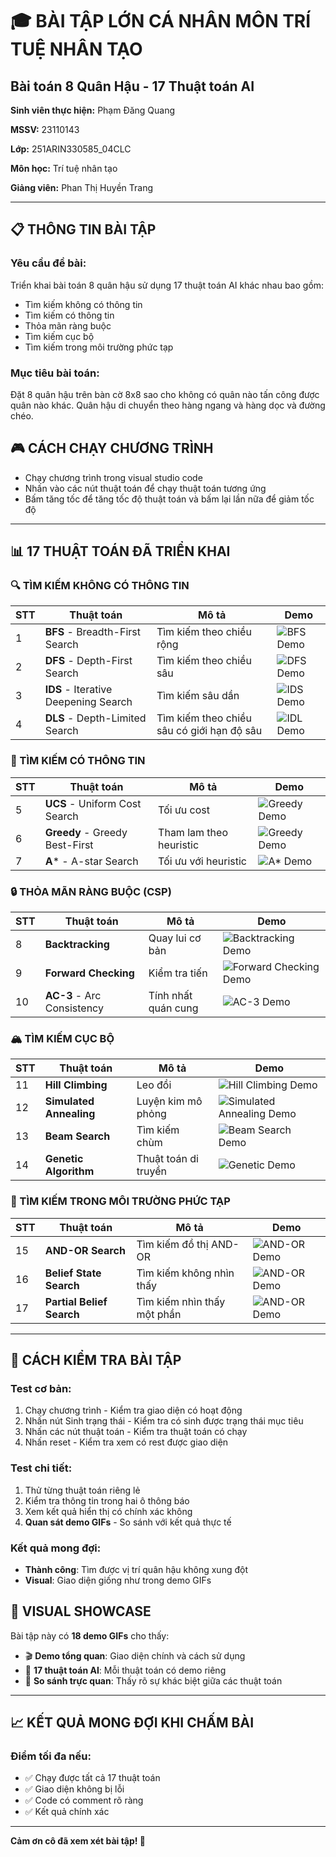 # 🎓 BÀI TẬP LỚN CÁ NHÂN MÔN TRÍ TUỆ NHÂN TẠO
## Bài toán 8 Quân Hậu - 17 Thuật toán AI

**Sinh viên thực hiện:** Phạm Đăng Quang

**MSSV:** 23110143 

**Lớp:** 251ARIN330585_04CLC

**Môn học:** Trí tuệ nhân tạo

**Giảng viên:** Phan Thị Huyền Trang

---

## 📋 THÔNG TIN BÀI TẬP

### Yêu cầu đề bài:
Triển khai bài toán 8 quân hậu sử dụng 17 thuật toán AI khác nhau bao gồm:
- Tìm kiếm không có thông tin
- Tìm kiếm có thông tin  
- Thỏa mãn ràng buộc
- Tìm kiếm cục bộ
- Tìm kiếm trong môi trường phức tạp

### Mục tiêu bài toán:
Đặt 8 quân hậu trên bàn cờ 8x8 sao cho không có quân nào tấn công được quân nào khác. Quân hậu di chuyển theo hàng ngang và hàng dọc và đường chéo.

## 🎮 CÁCH CHẠY CHƯƠNG TRÌNH

- Chạy chương trình trong visual studio code
- Nhấn vào các nút thuật toán để chạy thuật toán tương ứng
- Bấm tăng tốc để tăng tốc độ thuật toán và bấm lại lần nữa để giảm tốc độ 
---

## 📊 17 THUẬT TOÁN ĐÃ TRIỂN KHAI

### 🔍 TÌM KIẾM KHÔNG CÓ THÔNG TIN

| STT | Thuật toán | Mô tả | Demo |
|-----|------------|-------|------|
| 1 | **BFS** - Breadth-First Search | Tìm kiếm theo chiều rộng | ![BFS Demo](demo/BFS_demo.gif) |
| 2 | **DFS** - Depth-First Search | Tìm kiếm theo chiều sâu | ![DFS Demo](demo/DFS_demo.gif) |
| 3 | **IDS** - Iterative Deepening Search | Tìm kiếm sâu dần | ![IDS Demo](demo/IDS_demo.gif) |
| 4 | **DLS** - Depth-Limited Search | Tìm kiếm theo chiều sâu có giới hạn độ sâu | ![IDL Demo](demo/DLS_demo.gif) |

### 🎯 TÌM KIẾM CÓ THÔNG TIN

| STT | Thuật toán | Mô tả | Demo |
|-----|------------|-------|------|
| 5 | **UCS** - Uniform Cost Search | Tối ưu cost | ![Greedy Demo](demo/Greedy_demo.gif) |
| 6 | **Greedy** - Greedy Best-First | Tham lam theo heuristic | ![Greedy Demo](demo/Greedy_demo.gif) |
| 7 | **A*** - A-star Search | Tối ưu với heuristic | ![A* Demo](demo/AStar_demo.gif) |

### 🔒 THỎA MÃN RÀNG BUỘC (CSP)

| STT | Thuật toán | Mô tả | Demo |
|-----|------------|-------|------|
| 8 | **Backtracking** | Quay lui cơ bản | ![Backtracking Demo](demo/BackTracking_demo.gif) |
| 9 | **Forward Checking** | Kiểm tra tiến | ![Forward Checking Demo](demo/ForwardChecking_demo.gif) |
| 10 | **AC-3** - Arc Consistency | Tính nhất quán cung | ![AC-3 Demo](demo/AC3_demo.gif) |

### 🏔️ TÌM KIẾM CỤC BỘ

| STT | Thuật toán | Mô tả | Demo |
|-----|------------|-------|------|
| 11 | **Hill Climbing** | Leo đồi | ![Hill Climbing Demo](demo/HillClimbing_demo.gif) |
| 12 | **Simulated Annealing** | Luyện kim mô phỏng | ![Simulated Annealing Demo](demo/SimulatedAnnealing_demo.gif) |
| 13 | **Beam Search** | Tìm kiếm chùm | ![Beam Search Demo](demo/BeamSearch_demo.gif) |
| 14 | **Genetic Algorithm** | Thuật toán di truyền | ![Genetic Demo](demo/GeneticAglorithm_demo.gif) |

### 🌳 TÌM KIẾM TRONG MÔI TRƯỜNG PHỨC TẠP

| STT | Thuật toán | Mô tả | Demo |
|-----|------------|-------|------|
| 15 | **AND-OR Search** | Tìm kiếm đồ thị AND-OR | ![AND-OR Demo](demo/AndOrSearch_demo.gif) |
| 16 | **Belief State Search** | Tìm kiếm không nhìn thấy | ![AND-OR Demo](demo/BeliefStateSearch_demo.gif) |
| 17 | **Partial Belief Search** | Tìm kiếm nhìn thấy một phần | ![AND-OR Demo](demo/PartialBeliefSearch_demo.gif) |

---

## 🎯 CÁCH KIỂM TRA BÀI TẬP

### Test cơ bản:
1. Chạy chương trình - Kiểm tra giao diện có hoạt động
2. Nhấn nút Sinh trạng thái - Kiểm tra có sinh được trạng thái mục tiêu
3. Nhấn các nút thuật toán - Kiểm tra thuật toán có chạy
4. Nhấn reset - Kiểm tra xem có rest được giao diện

### Test chi tiết:
1. Thử từng thuật toán riêng lẻ
2. Kiểm tra thông tin trong hai ô thông báo
3. Xem kết quả hiển thị có chính xác không
4. **Quan sát demo GIFs** - So sánh với kết quả thực tế

### Kết quả mong đợi:
- **Thành công**: Tìm được vị trí quân hậu không xung đột
- **Visual**: Giao diện giống như trong demo GIFs

## 🎨 VISUAL SHOWCASE

Bài tập này có **18 demo GIFs** cho thấy:
- 🎬 **Demo tổng quan**: Giao diện chính và cách sử dụng
- 🧠 **17 thuật toán AI**: Mỗi thuật toán có demo riêng
- 🎯 **So sánh trực quan**: Thấy rõ sự khác biệt giữa các thuật toán

---

## 📈 KẾT QUẢ MONG ĐỢI KHI CHẤM BÀI

### Điểm tối đa nếu:
- ✅ Chạy được tất cả 17 thuật toán
- ✅ Giao diện không bị lỗi
- ✅ Code có comment rõ ràng
- ✅ Kết quả chính xác

---

**Cảm ơn cô đã xem xét bài tập! 🙏**
